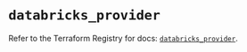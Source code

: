 # `databricks_provider`

Refer to the Terraform Registry for docs: [`databricks_provider`](https://registry.terraform.io/providers/databricks/databricks/1.48.0/docs/resources/provider).
